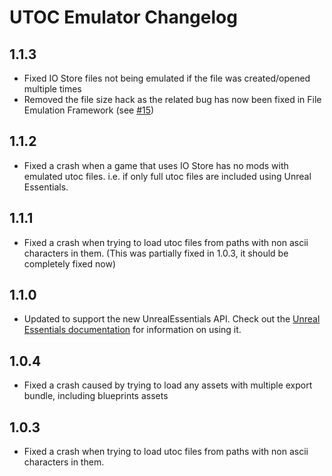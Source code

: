 # UTOC Emulator Changelog
## 1.1.3
- Fixed IO Store files not being emulated if the file was created/opened multiple times
- Removed the file size hack as the related bug has now been fixed in File Emulation Framework (see [#15](https://github.com/Sewer56/FileEmulationFramework/issues/15))

## 1.1.2
- Fixed a crash when a game that uses IO Store has no mods with emulated utoc files. i.e. if only full utoc files are included using Unreal Essentials.

## 1.1.1
- Fixed a crash when trying to load utoc files from paths with non ascii characters in them. (This was partially fixed in 1.0.3, it should be completely fixed now)

## 1.1.0
- Updated to support the new UnrealEssentials API. Check out the [Unreal Essentials documentation](https://github.com/AnimatedSwine37/UnrealEssentials/tree/master/UnrealEssentials.Interfaces/README.md) for information on using it.

## 1.0.4
- Fixed a crash caused by trying to load any assets with multiple export bundle, including blueprints assets

## 1.0.3
- Fixed a crash when trying to load utoc files from paths with non ascii characters in them. 